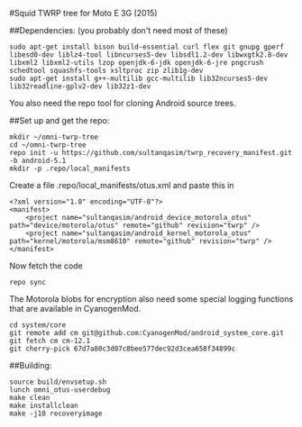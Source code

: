 #Squid TWRP tree for Moto E 3G (2015)

##Dependencies:
(you probably don't need most of these)
````
sudo apt-get install bison build-essential curl flex git gnupg gperf libesd0-dev liblz4-tool libncurses5-dev libsdl1.2-dev libwxgtk2.8-dev libxml2 libxml2-utils lzop openjdk-6-jdk openjdk-6-jre pngcrush schedtool squashfs-tools xsltproc zip zlib1g-dev
sudo apt-get install g++-multilib gcc-multilib lib32ncurses5-dev lib32readline-gplv2-dev lib32z1-dev
````
You also need the repo tool for cloning Android source trees.

##Set up and get the repo:
````
mkdir ~/omni-twrp-tree
cd ~/omni-twrp-tree
repo init -u https://github.com/sultanqasim/twrp_recovery_manifest.git -b android-5.1
mkdir -p .repo/local_manifests
````

Create a file .repo/local_manifests/otus.xml and paste this in
````
<?xml version="1.0" encoding="UTF-8"?>
<manifest>
    <project name="sultanqasim/android_device_motorola_otus" path="device/motorola/otus" remote="github" revision="twrp" />
    <project name="sultanqasim/android_kernel_motorola_otus" path="kernel/motorola/msm8610" remote="github" revision="twrp" />
</manifest>
````

Now fetch the code
````
repo sync
````

The Motorola blobs for encryption also need some special logging functions that are
available in CyanogenMod.
````
cd system/core
git remote add cm git@github.com:CyanogenMod/android_system_core.git
git fetch cm cm-12.1
git cherry-pick 67d7a80c3d07c8bee577dec92d3cea658f34899c
````


##Building:
````
source build/envsetup.sh
lunch omni_otus-userdebug
make clean
make installclean
make -j10 recoveryimage
````
